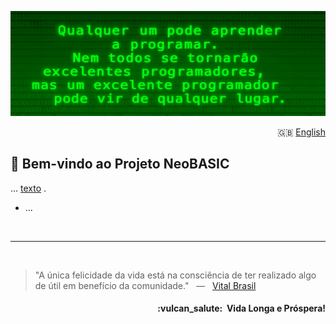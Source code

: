 ![NeoBASIC banner](https://raw.githubusercontent.com/neobasic/.github/main/assets/profile-banner_pt.jpg)

<p align="right">🇬🇧 <a href="https://github.com/neobasic/.github/blob/main/profile/README.md">English</a></p>

## 👋 Bem-vindo ao Projeto NeoBASIC

<p align="justify">... <a href="https://">texto</a> .</p> 

- ...


<br />













































































































- - -
<br />


> "A única felicidade da vida está na consciência de ter realizado algo de útil em benefício da comunidade." &nbsp; — &nbsp; <a href="https://pt.wikipedia.org/wiki/Vital_Brazil">Vital Brasil</a>


<h4 align="right">:vulcan_salute:&nbsp; Vida Longa e Próspera!</h4>
